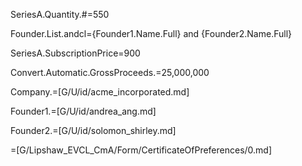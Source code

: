 SeriesA.Quantity.#=550

Founder.List.andcl={Founder1.Name.Full} and {Founder2.Name.Full}

SeriesA.SubscriptionPrice$=$900

Convert.Automatic.GrossProceeds.$=$25,000,000

Company.=[G/U/id/acme_incorporated.md]

Founder1.=[G/U/id/andrea_ang.md]

Founder2.=[G/U/id/solomon_shirley.md]

=[G/Lipshaw_EVCL_CmA/Form/CertificateOfPreferences/0.md]